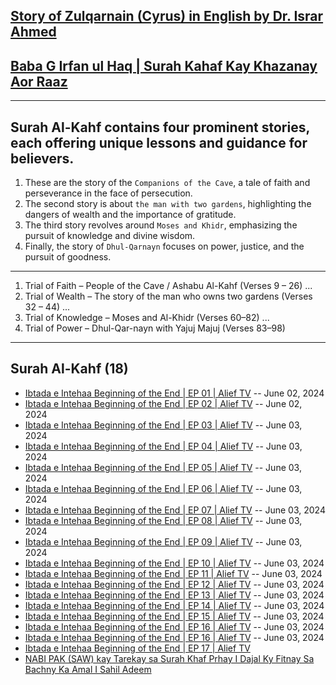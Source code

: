 ## [Story of Zulqarnain (Cyrus) in English by Dr. Israr Ahmed](https://www.youtube.com/watch?v=HS1SozRtjGw&t=394s)

## [Baba G Irfan ul Haq | Surah Kahaf Kay Khazanay Aor Raaz](https://www.youtube.com/watch?v=IIMp9eyv4vQ)

***

## Surah Al-Kahf contains four prominent stories, each offering unique lessons and guidance for believers.
1. These are the story of the `Companions of the Cave`, a tale of faith and perseverance in the face of persecution.
2. The second story is about `the man with two gardens`, highlighting the dangers of wealth and the importance of gratitude.
3. The third story revolves around `Moses and Khidr`, emphasizing the pursuit of knowledge and divine wisdom.
4. Finally, the story of `Dhul-Qarnayn` focuses on power, justice, and the pursuit of goodness. 

***

1. Trial of Faith – People of the Cave / Ashabu Al-Kahf (Verses 9 – 26) ...
2. Trial of Wealth – The story of the man who owns two gardens (Verses 32 – 44) ...
3. Trial of Knowledge – Moses and Al-Khidr (Verses 60–82) ...
4. Trial of Power – Dhul-Qar-nayn with Yajuj Majuj (Verses 83–98)

***

## Surah Al-Kahf (18)
* [Ibtada e Intehaa Beginning of the End  | EP 01 | Alief TV](https://www.youtube.com/watch?v=NcS6gECLdBo) -- June 02, 2024
* [Ibtada e Intehaa Beginning of the End  | EP 02 | Alief TV](https://www.youtube.com/watch?v=lhbsVPeld10) -- June 02, 2024
* [Ibtada e Intehaa Beginning of the End  | EP 03 | Alief TV](https://www.youtube.com/watch?v=qdFdxY39S7s) -- June 03, 2024
* [Ibtada e Intehaa Beginning of the End  | EP 04 | Alief TV](https://www.youtube.com/watch?v=iX6dvekkmgo) -- June 03, 2024
* [Ibtada e Intehaa Beginning of the End  | EP 05 | Alief TV](https://www.youtube.com/watch?v=Acr4IiIJ7nI) -- June 03, 2024
* [Ibtada e Intehaa Beginning of the End  | EP 06 | Alief TV](https://www.youtube.com/watch?v=2J3UXhu_8cI) -- June 03, 2024
* [Ibtada e Intehaa Beginning of the End  | EP 07 | Alief TV](https://www.youtube.com/watch?v=j2xrUx-NFgg) -- June 03, 2024
* [Ibtada e Intehaa Beginning of the End  | EP 08 | Alief TV](https://www.youtube.com/watch?v=SYS6VXyiwaU) -- June 03, 2024
* [Ibtada e Intehaa Beginning of the End  | EP 09 | Alief TV](https://www.youtube.com/watch?v=87QsHJd81KY) -- June 03, 2024
* [Ibtada e Intehaa Beginning of the End  | EP 10 | Alief TV](https://www.youtube.com/watch?v=eexobZep_9s) -- June 03, 2024
* [Ibtada e Intehaa Beginning of the End  | EP 11 | Alief TV](https://www.youtube.com/watch?v=vPcwsi9tRzI&t=1566s) -- June 03, 2024
* [Ibtada e Intehaa Beginning of the End  | EP 12 | Alief TV](https://www.youtube.com/watch?v=EtGjRuuoO80) -- June 03, 2024
* [Ibtada e Intehaa Beginning of the End  | EP 13 | Alief TV](https://www.youtube.com/watch?v=DpztbN1X9hQ) -- June 03, 2024
* [Ibtada e Intehaa Beginning of the End  | EP 14 | Alief TV](https://www.youtube.com/watch?v=KOh1ygcPTbo) -- June 03, 2024
* [Ibtada e Intehaa Beginning of the End  | EP 15 | Alief TV](https://www.youtube.com/watch?v=MO9mDOviKNU) -- June 03, 2024
* [Ibtada e Intehaa Beginning of the End  | EP 16 | Alief TV](https://www.youtube.com/watch?v=HmQVteQUoz0) -- June 03, 2024
* [Ibtada e Intehaa Beginning of the End  | EP 16 | Alief TV](https://www.youtube.com/watch?v=HmQVteQUoz0) -- June 03, 2024
* [Ibtada e Intehaa Beginning of the End  | EP 17 | Alief TV](https://www.youtube.com/watch?v=Fi1hTNDFrY4)
* [NABI PAK (SAW) kay Tarekay sa Surah Khaf Prhay I Dajal Ky Fitnay Sa Bachny Ka Amal I Sahil Adeem](https://www.youtube.com/watch?v=MjAOhpyTlxI)
